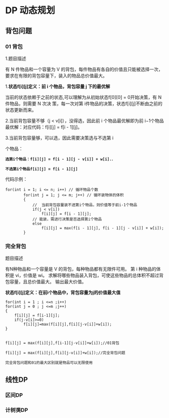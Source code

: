 # DP 动态规划

 
## 背包问题

###    01 背包

1.题目描述

有 N 件物品和一个容量为 V 的背包，每件物品有各自的价值且只能被选择一次，要求在有限的背包容量下，装入的物品总价值最大。




1.**状态f[i][j]定义：前 i 个物品，背包容量 j
下的最优解**

当前的状态依赖于之前的状态,可以理解为从初始状态f[0][0] = 0开始决策，有 N
件物品，则需要 N 次决 策，每一次对第 i件物品的决策，状态f[i][j]不断由之前的状态更新而来。

2.当前背包容量不够（j < v[i]），没得选，因此前 i
个物品最优解即为前 i−1个物品最优解：对应代码：f[i][j] = f[i - 1][j]。

3.当前背包容量够，可以选，因此需要决策选与不选第 i

个物品：

**``选第i个物品：f[i][j] = f[i - 1][j - v[i]] + w[i].``.**

**``不选第i个物品f[i][j] = f[i - 1][j]``**

代码示例：

```
for(int i = 1; i <= n; i++) // 循环物品个数
        for(int j = 1; j <= m; j++) // 循环装物体的体积
        {
            //  当前背包容量装不进第i个物品，则价值等于前i-1个物品
            if(j < v[i]) 
                f[i][j] = f[i - 1][j];
            // 能装，需进行决策是否选择第i个物品
            else    
                f[i][j] = max(f[i - 1][j], f[i - 1][j - v[i]] + w[i]);
        }  
```


### 完全背包
题目描述

有N种物品和一个容量是 V 的背包，每种物品都有无限件可用。
第 i 种物品的体积是 vi，价值是 wi。
求解将哪些物品装入背包，可使这些物品的总体积不超过背包容量，且总价值最大。
输出最大价值。

**状态f[i][j]定义：在前i个物品中，背包容量为j的价值最大值**

```
for(int i = 1 ; i <=n ;i++)
for(int j = 0 ; j <=m ;j++)
{
    f[i][j] = f[i-1][j];
    if(j-v[i]>=0)
        f[i][j]=max(f[i][j],f[i][j-v[i]]+w[i]);
}


f[i][j] = max(f[i][j],f[i-1][j-v[i]]+w[i]);//01背包

f[i][j] = max(f[i][j],f[i][j-v[i]]+w[i]);//完全背包问题

完全背包问题和01的最大区别就是物品可以无限使用

```






## 线性DP




### 区间DP



### 计树类DP




